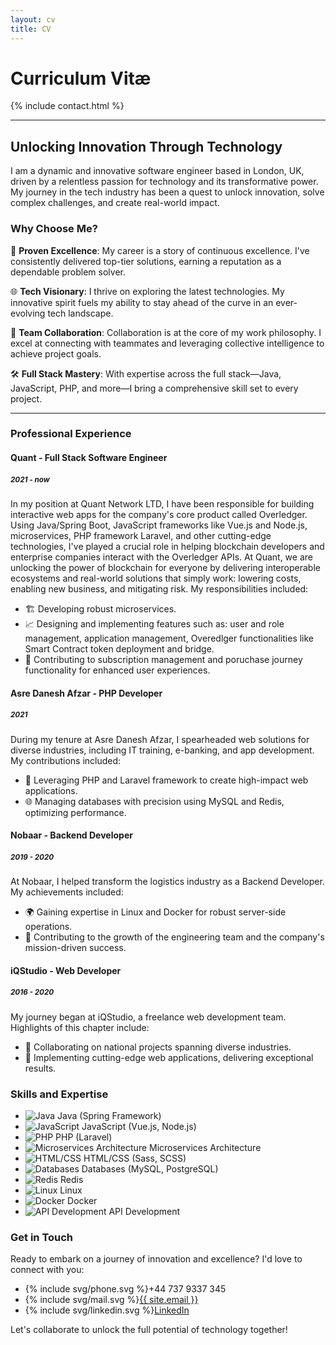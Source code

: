 ```yaml
---
layout: cv
title: CV
---
```


# Curriculum Vitæ

{% include contact.html %}

---

## Unlocking Innovation Through Technology

I am a dynamic and innovative software engineer based in London, UK, driven by a relentless passion for technology and its transformative power. My journey in the tech industry has been a quest to unlock innovation, solve complex challenges, and create real-world impact.

### **Why Choose Me?**

🚀 **Proven Excellence**: My career is a story of continuous excellence. I've consistently delivered top-tier solutions, earning a reputation as a dependable problem solver.

🌐 **Tech Visionary**: I thrive on exploring the latest technologies. My innovative spirit fuels my ability to stay ahead of the curve in an ever-evolving tech landscape.

🤝 **Team Collaboration**: Collaboration is at the core of my work philosophy. I excel at connecting with teammates and leveraging collective intelligence to achieve project goals.

🛠️ **Full Stack Mastery**: With expertise across the full stack—Java, JavaScript, PHP, and more—I bring a comprehensive skill set to every project.


--- 

### **Professional Experience**

#### **Quant** - Full Stack Software Engineer
##### <small> 2021 - now </small>

In my position at Quant Network LTD, I have been responsible for building interactive web apps for the company's core product called Overledger. Using Java/Spring Boot, JavaScript frameworks like Vue.js and Node.js, microservices, PHP framework Laravel, and other cutting-edge technologies, I've played a crucial role in helping blockchain developers and enterprise companies interact with the Overledger APIs. At Quant, we are unlocking the power of blockchain for everyone by delivering interoperable ecosystems and real-world solutions that simply work: lowering costs, enabling new business, and mitigating risk. My responsibilities included:

- 🏗️ Developing robust microservices.
- 📈 Designing and implementing features such as: user and role management, application management, Overedlger functionalities like Smart Contract token deployment and bridge.
- 💼 Contributing to subscription management and poruchase journey functionality for enhanced user experiences.

#### **Asre Danesh Afzar** - PHP Developer
##### <small> 2021 </small>
During my tenure at Asre Danesh Afzar, I spearheaded web solutions for diverse industries, including IT training, e-banking, and app development. My contributions included:

- 🚀 Leveraging PHP and Laravel framework to create high-impact web applications.
- 🌐 Managing databases with precision using MySQL and Redis, optimizing performance.

#### **Nobaar** - Backend Developer
##### <small> 2019 - 2020 </small>
At Nobaar, I helped transform the logistics industry as a Backend Developer. My achievements included:

- 🌍 Gaining expertise in Linux and Docker for robust server-side operations.
- 🚚 Contributing to the growth of the engineering team and the company's mission-driven success.

#### **iQStudio** - Web Developer
##### <small> 2016 - 2020 </small>

My journey began at iQStudio, a freelance web development team. Highlights of this chapter include:

- 🌟 Collaborating on national projects spanning diverse industries.
- 🚀 Implementing cutting-edge web applications, delivering exceptional results.

### **Skills and Expertise**

- ![Java](https://img.icons8.com/color/24/000000/java-coffee-cup-logo.png) Java (Spring Framework)
- ![JavaScript](https://img.icons8.com/color/24/000000/javascript.png) JavaScript (Vue.js, Node.js)
- ![PHP](https://img.icons8.com/color/24/000000/php.png) PHP (Laravel)
- ![Microservices Architecture](https://img.icons8.com/color/24/000000/network.png) Microservices Architecture
- ![HTML/CSS](https://img.icons8.com/color/24/000000/html-5.png) HTML/CSS (Sass, SCSS)
- ![Databases](https://img.icons8.com/color/24/000000/database-restore.png) Databases (MySQL, PostgreSQL)
- ![Redis](https://img.icons8.com/color/24/000000/redis.png) Redis
- ![Linux](https://img.icons8.com/color/24/000000/linux.png) Linux
- ![Docker](https://img.icons8.com/color/24/000000/docker.png) Docker
- ![API Development](https://img.icons8.com/color/24/000000/api.png) API Development


### **Get in Touch**

Ready to embark on a journey of innovation and excellence? I'd love to connect with you:

- <span class="li-icon">{% include svg/phone.svg %}</span><span>+44 737 9337 345</span>
- <span class="li-icon">{% include svg/mail.svg %}</span><a href="mailto:{{ site.email }}">{{ site.email }}</a>
- <span class="li-icon">{% include svg/linkedin.svg %}</span><a href="https://www.linkedin.com/in/{{ site.linkedin_username }}">LinkedIn</a>

Let's collaborate to unlock the full potential of technology together!
